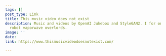 ```yaml
---
tags: []
post_type: Link
title: This music video does not exist
description: Music and videos by OpenAI Jukebox and StyleGAN2. I for one welcome our
  robot vaporwave overlords.
image: ''
date: 
link: https://www.thismusicvideodoesnotexist.com/

---
```

